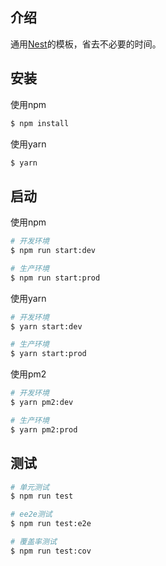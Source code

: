 
## 介绍

通用<a href="https://nestjs.com" target="_blank">Nest</a>的模板，省去不必要的时间。

## 安装
使用npm
```bash
$ npm install
```
使用yarn
```bash
$ yarn
```

## 启动
使用npm
```bash
# 开发环境
$ npm run start:dev

# 生产环境
$ npm run start:prod
```
使用yarn
```bash
# 开发环境
$ yarn start:dev

# 生产环境
$ yarn start:prod
```
使用pm2
```bash
# 开发环境
$ yarn pm2:dev

# 生产环境
$ yarn pm2:prod
```

## 测试

```bash
# 单元测试
$ npm run test

# ee2e测试
$ npm run test:e2e

# 覆盖率测试
$ npm run test:cov
```
